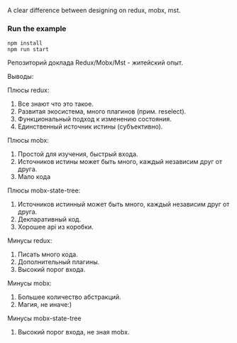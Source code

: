 A clear difference between designing on redux, mobx, mst.

### Run the example

```
npm install
npm run start
```

Репозиторий доклада Redux/Mobx/Mst - житейский опыт.

Выводы:

Плюсы redux:
1. Все знают что это такое.
2. Развитая экосистема, много плагинов (прим. reselect).
3. Функциональный подход к изменению состояния.
4. Единственный источник истины (субъективно).

Плюсы mobx:
1. Простой для изучения, быстрый входа.
2. Источников истины может быть много, каждый независим друг от друга.
3. Мало кода

Плюсы mobx-state-tree:
1. Источников истинный может быть много, каждый независим друг от друга.
2. Декларативный код.
3. Хорошее api из коробки.

Минусы redux:
1. Писать много кода.
2. Дополнительный плагины.
3. Высокий порог входа.

Минусы mobx:
1. Большее количество абстракций.
1. Магия, не иначе:)

Минусы mobx-state-tree
1. Высокий порог входа, не зная mobx.

